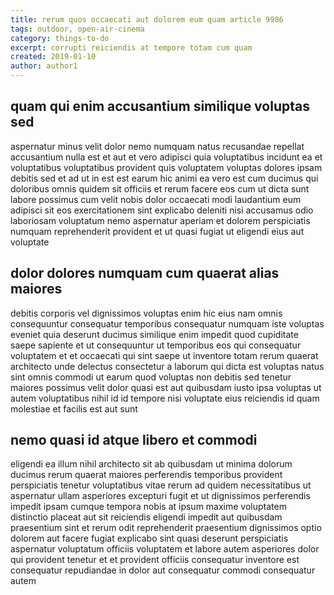 ```yaml
---
title: rerum quos occaecati aut dolorem eum quam article 9986
tags: outdoor, open-air-cinema
category: things-to-do
excerpt: corrupti reiciendis at tempore totam cum quam
created: 2019-01-10
author: author1
---
```


## quam qui enim accusantium similique voluptas sed

aspernatur minus velit dolor nemo numquam natus recusandae repellat accusantium nulla est et aut et vero adipisci quia voluptatibus incidunt ea et voluptatibus voluptatibus provident quis voluptatem voluptas dolores ipsam debitis sed et ad ut in est est earum hic animi ea vero est cum ducimus qui doloribus omnis quidem sit officiis et rerum facere eos cum ut dicta sunt labore possimus cum velit nobis dolor occaecati modi laudantium eum adipisci sit eos exercitationem sint explicabo deleniti nisi accusamus odio laboriosam voluptatum nemo aspernatur aperiam et dolorem perspiciatis numquam reprehenderit provident et ut quasi fugiat ut eligendi eius aut voluptate

## dolor dolores numquam cum quaerat alias maiores

debitis corporis vel dignissimos voluptas enim hic eius nam omnis consequuntur consequatur temporibus consequatur numquam iste voluptas eveniet quia deserunt ducimus similique enim impedit quod cupiditate saepe sapiente et ut consequuntur ut temporibus eos qui consequatur voluptatem et et occaecati qui sint saepe ut inventore totam rerum quaerat architecto unde delectus consectetur a laborum qui dicta est voluptas natus sint omnis commodi ut earum quod voluptas non debitis sed tenetur maiores possimus velit dolor quasi est aut quibusdam iusto ipsa voluptas ut autem voluptatibus nihil id id tempore nisi voluptate eius reiciendis id quam molestiae et facilis est aut sunt

## nemo quasi id atque libero et commodi

eligendi ea illum nihil architecto sit ab quibusdam ut minima dolorum ducimus rerum quaerat maiores perferendis temporibus provident perspiciatis tenetur voluptatibus vitae rerum ad quidem necessitatibus ut aspernatur ullam asperiores excepturi fugit et ut dignissimos perferendis impedit ipsam cumque tempora nobis at ipsum maxime voluptatem distinctio placeat aut sit reiciendis eligendi impedit aut quibusdam praesentium sint et rerum odit reprehenderit praesentium dignissimos optio dolorem aut facere fugiat explicabo sint quasi deserunt perspiciatis aspernatur voluptatum officiis voluptatem et labore autem asperiores dolor qui provident tenetur et et provident officiis consequatur inventore est consequatur repudiandae in dolor aut consequatur commodi consequatur autem
